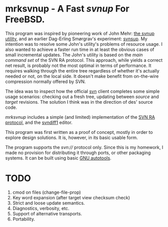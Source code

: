 mrksvnup - A Fast _svnup_ For FreeBSD.
======================================


This program was inspired by pioneering work of John Mehr: [the
svnup utility](http://jcm.dsl.visi.com/freebsd/svnup/), and an earlier
Dag-Erling Smørgrav's experiment:
[svnsup](http://svnweb.freebsd.org/base/user/des/svnsup/).
My intention was to resolve some John's utility's problems of resource
usage. I also wanted to achieve a faster run time in at least the obvious
cases of small incremental updates.  The John's utility is based on the _main
command set_ of the SVN RA protocol. This approach, while yields a correct
net result, is probably not the most optimal in terms of performance. It
requires walking through the entire tree regardless of whether it's
actually needed or not, on the local side. It doesn't make benefit from
on-the-wire compression normally offered by SVN.

The idea was to inspect how the official
[svn](http://subversion.apache.org/) client completes some simple usage
scenarios: checking out a fresh tree, updating between _source_ and
_target_ revisions. The solution I think  was in the direction of des'
source code.

_mrksvnup_ includes a simple (and limited) implementation of the [SVN RA
protocol][1], and the [svndiff1][2] editor.

This program was first written as a proof of concept, mostly in order to
explore design solutions. It is, however, in its basic usable form.

The program supports the _svn://_ protocol only. Since this is my
homework, I made no provision for distributing it through ports, or other
packaging systems. It can be built using basic [GNU autotools][4].

TODO
====

1. cmod on files (change-file-prop)
2. Key word expansion (after target view checksum check)
3. Strict and loose update semantics.
4. Diagnostics, verbosity, etc.
5. Support of alternative transports.
6. Portability.


[1]: http://svn.apache.org/repos/asf/subversion/trunk/subversion/libsvn_ra_svn/protocol "RA SVN Protocol Specification"
[2]: http://svn.apache.org/repos/asf/subversion/trunk/notes/svndiff
[3]: https://metacpan.org/module/Parse::SVNDiff
[4]: http://en.wikipedia.org/wiki/GNU_build_system 
